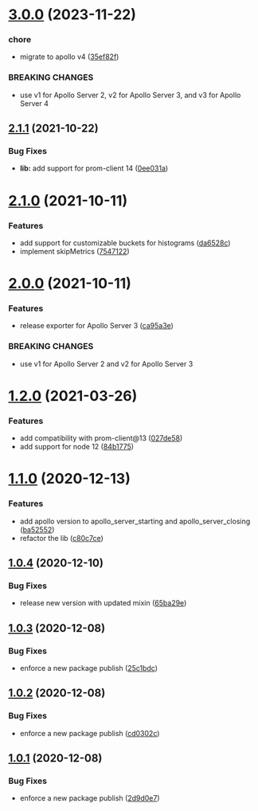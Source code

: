 # [3.0.0](https://github.com/bfmatei/apollo-prometheus-exporter/compare/v2.1.1...v3.0.0) (2023-11-22)


### chore

* migrate to apollo v4 ([35ef82f](https://github.com/bfmatei/apollo-prometheus-exporter/commit/35ef82fb056cb6369d3a2c95533cb043da9b2ee4))


### BREAKING CHANGES

* use v1 for Apollo Server 2, v2 for Apollo Server 3, and v3 for Apollo Server 4

## [2.1.1](https://github.com/bfmatei/apollo-prometheus-exporter/compare/v2.1.0...v2.1.1) (2021-10-22)


### Bug Fixes

* **lib:** add support for prom-client 14 ([0ee031a](https://github.com/bfmatei/apollo-prometheus-exporter/commit/0ee031a77569c00e10cb62f76a20e3ed9b63d4fe))

# [2.1.0](https://github.com/bfmatei/apollo-prometheus-exporter/compare/v2.0.0...v2.1.0) (2021-10-11)


### Features

* add support for customizable buckets for histograms ([da6528c](https://github.com/bfmatei/apollo-prometheus-exporter/commit/da6528c68f3152400e88587226ca8676419e79c7))
* implement skipMetrics ([7547122](https://github.com/bfmatei/apollo-prometheus-exporter/commit/75471224166a0fb989b38b7ab07885e9864a1735))

# [2.0.0](https://github.com/bfmatei/apollo-prometheus-exporter/compare/v1.2.0...v2.0.0) (2021-10-11)


### Features

* release exporter for Apollo Server 3 ([ca95a3e](https://github.com/bfmatei/apollo-prometheus-exporter/commit/ca95a3e787233076c484444b989b5c3ed473e80d))


### BREAKING CHANGES

* use v1 for Apollo Server 2 and v2 for Apollo Server 3

# [1.2.0](https://github.com/bfmatei/apollo-prometheus-exporter/compare/v1.1.0...v1.2.0) (2021-03-26)


### Features

* add compatibility with prom-client@13 ([027de58](https://github.com/bfmatei/apollo-prometheus-exporter/commit/027de58bf102dbbc6af79c4299971dd2abbf337e))
* add support for node 12 ([84b1775](https://github.com/bfmatei/apollo-prometheus-exporter/commit/84b17754f2248160e1b92d723bc81e3405e82d9c))

# [1.1.0](https://github.com/bfmatei/apollo-prometheus-exporter/compare/v1.0.4...v1.1.0) (2020-12-13)


### Features

* add apollo version to apollo_server_starting and apollo_server_closing ([ba52552](https://github.com/bfmatei/apollo-prometheus-exporter/commit/ba52552198dfe1b34d44330182913c712b111752))
* refactor the lib ([c80c7ce](https://github.com/bfmatei/apollo-prometheus-exporter/commit/c80c7cefbf6d3c86c306c8b9e821719dc24886e3))

## [1.0.4](https://github.com/bfmatei/apollo-prometheus-exporter/compare/v1.0.3...v1.0.4) (2020-12-10)


### Bug Fixes

* release new version with updated mixin ([65ba29e](https://github.com/bfmatei/apollo-prometheus-exporter/commit/65ba29e94c2976e8cefbc40d7fc8f1c8aceda856))

## [1.0.3](https://github.com/bfmatei/apollo-prometheus-exporter/compare/v1.0.2...v1.0.3) (2020-12-08)


### Bug Fixes

* enforce a new package publish ([25c1bdc](https://github.com/bfmatei/apollo-prometheus-exporter/commit/25c1bdc28bafe9d6227e1f8b1f25abadb794e13d))

## [1.0.2](https://github.com/bfmatei/apollo-prometheus-exporter/compare/v1.0.1...v1.0.2) (2020-12-08)


### Bug Fixes

* enforce a new package publish ([cd0302c](https://github.com/bfmatei/apollo-prometheus-exporter/commit/cd0302c1623f46b9ad4b303ef233e89fa76958e1))

## [1.0.1](https://github.com/bfmatei/apollo-prometheus-exporter/compare/v1.0.0...v1.0.1) (2020-12-08)


### Bug Fixes

* enforce a new package publish ([2d9d0e7](https://github.com/bfmatei/apollo-prometheus-exporter/commit/2d9d0e759f8ee786c9463ff2c78d56036ae4835f))
